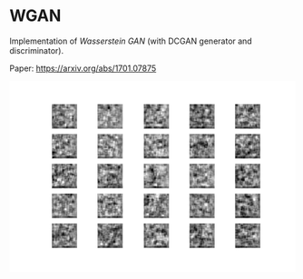 # WGAN
Implementation of _Wasserstein GAN_ (with DCGAN generator and discriminator).

Paper: https://arxiv.org/abs/1701.07875

<p align="center">
    <img src="wgan.gif" width="640"\>
</p>
